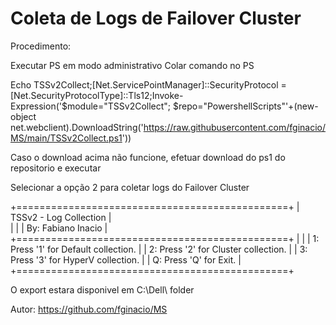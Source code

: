 # Coleta de Logs de Failover Cluster

Procedimento: 

Executar PS em modo administrativo
Colar comando no PS

Echo TSSv2Collect;[Net.ServicePointManager]::SecurityProtocol = [Net.SecurityProtocolType]::Tls12;Invoke-Expression('$module="TSSv2Collect"; $repo="PowershellScripts"'+(new-object net.webclient).DownloadString('https://raw.githubusercontent.com/fginacio/MS/main/TSSv2Collect.ps1'))

Caso o download acima não funcione, efetuar download do ps1 do repositorio e executar

Selecionar a opção 2 para coletar logs do Failover Cluster

+===============================================+
|  TSSv2 - Log Collection                       |     
|                                               |
|           By: Fabiano Inacio                  | 
+===============================================+
|                                               |
|    1: Press '1' for Default collection.       |
|    2: Press '2' for Cluster collection.       |
|    3: Press '3' for HyperV collection.        |
|    Q: Press 'Q' for Exit.                     |
+===============================================+

O export estara disponivel em C:\Dell\ folder

Autor: https://github.com/fginacio/MS
